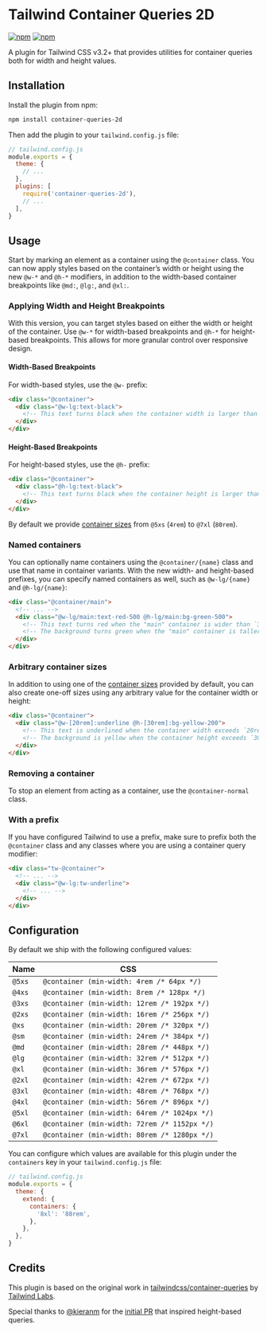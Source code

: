 # Tailwind Container Queries 2D

[![npm](https://img.shields.io/npm/v/tailwind-container-queries-2d.svg)](https://www.npmjs.com/package/tailwind-container-queries-2d)
[![npm](https://img.shields.io/npm/dt/tailwind-container-queries-2d.svg)](https://www.npmjs.com/package/tailwind-container-queries-2d)

A plugin for Tailwind CSS v3.2+ that provides utilities for container queries both for width and height values.

## Installation

Install the plugin from npm:

```sh
npm install container-queries-2d
```

Then add the plugin to your `tailwind.config.js` file:

```js
// tailwind.config.js
module.exports = {
  theme: {
    // ...
  },
  plugins: [
    require('container-queries-2d'),
    // ...
  ],
}
```

## Usage

Start by marking an element as a container using the `@container` class. You can now apply styles based on the container’s width or height using the new `@w-*` and `@h-*` modifiers, in addition to the width-based container breakpoints like `@md:`, `@lg:`, and `@xl:`.

### Applying Width and Height Breakpoints

With this version, you can target styles based on either the width or height of the container. Use `@w-*` for width-based breakpoints and `@h-*` for height-based breakpoints. This allows for more granular control over responsive design.

#### Width-Based Breakpoints
For width-based styles, use the `@w-` prefix:

```html
<div class="@container">
  <div class="@w-lg:text-black">
    <!-- This text turns black when the container width is larger than `32rem` -->
  </div>
</div>
```

#### Height-Based Breakpoints
For height-based styles, use the `@h-` prefix:

```html
<div class="@container">
  <div class="@h-lg:text-black">
    <!-- This text turns black when the container height is larger than `32rem` -->
  </div>
</div>
```

By default we provide [container sizes](#configuration) from `@5xs` (`4rem`) to `@7xl` (`80rem`).

### Named containers

You can optionally name containers using the `@container/{name}` class and use that name in container variants. With the new width- and height-based prefixes, you can specify named containers as well, such as `@w-lg/{name}` and `@h-lg/{name}`:

```html
<div class="@container/main">
  <!-- ... -->
  <div class="@w-lg/main:text-red-500 @h-lg/main:bg-green-500">
    <!-- This text turns red when the "main" container is wider than `32rem` -->
    <!-- The background turns green when the "main" container is taller than `32rem` -->
  </div>
</div>
```

### Arbitrary container sizes

In addition to using one of the [container sizes](#configuration) provided by default, you can also create one-off sizes using any arbitrary value for the container width or height:

```html
<div class="@container">
  <div class="@w-[20rem]:underline @h-[30rem]:bg-yellow-200">
    <!-- This text is underlined when the container width exceeds `20rem` -->
    <!-- The background is yellow when the container height exceeds `30rem` -->
  </div>
</div>
```

### Removing a container

To stop an element from acting as a container, use the `@container-normal` class.

<div class="@container xl:@container-normal">
  <!-- ... -->
</div>

### With a prefix

If you have configured Tailwind to use a prefix, make sure to prefix both the `@container` class and any classes where you are using a container query modifier:

```html
<div class="tw-@container">
  <!-- ... -->
  <div class="@w-lg:tw-underline">
    <!-- ... -->
  </div>
</div>
```

## Configuration

By default we ship with the following configured values:

| Name   | CSS                                          |
| ------ |----------------------------------------------|
| `@5xs` | `@container (min-width: 4rem /* 64px */)`    |
| `@4xs` | `@container (min-width: 8rem /* 128px */)`   |
| `@3xs` | `@container (min-width: 12rem /* 192px */)`  |
| `@2xs` | `@container (min-width: 16rem /* 256px */)`  |
| `@xs`  | `@container (min-width: 20rem /* 320px */)`  |
| `@sm`  | `@container (min-width: 24rem /* 384px */)`  |
| `@md`  | `@container (min-width: 28rem /* 448px */)`  |
| `@lg`  | `@container (min-width: 32rem /* 512px */)`  |
| `@xl`  | `@container (min-width: 36rem /* 576px */)`  |
| `@2xl` | `@container (min-width: 42rem /* 672px */)`  |
| `@3xl` | `@container (min-width: 48rem /* 768px */)`  |
| `@4xl` | `@container (min-width: 56rem /* 896px */)`  |
| `@5xl` | `@container (min-width: 64rem /* 1024px */)` |
| `@6xl` | `@container (min-width: 72rem /* 1152px */)` |
| `@7xl` | `@container (min-width: 80rem /* 1280px */)` |

You can configure which values are available for this plugin under the `containers` key in your `tailwind.config.js` file:

```js
// tailwind.config.js
module.exports = {
  theme: {
    extend: {
      containers: {
        '8xl': '88rem',
      },
    },
  },
}
```

## Credits

This plugin is based on the original work in [tailwindcss/container-queries](https://github.com/tailwindlabs/tailwindcss-container-queries) by [Tailwind Labs](https://github.com/tailwindlabs).

Special thanks to [@kieranm](https://github.com/kieranm) for the [initial PR](https://github.com/tailwindlabs/tailwindcss-container-queries/pull/7) that inspired height-based queries.

